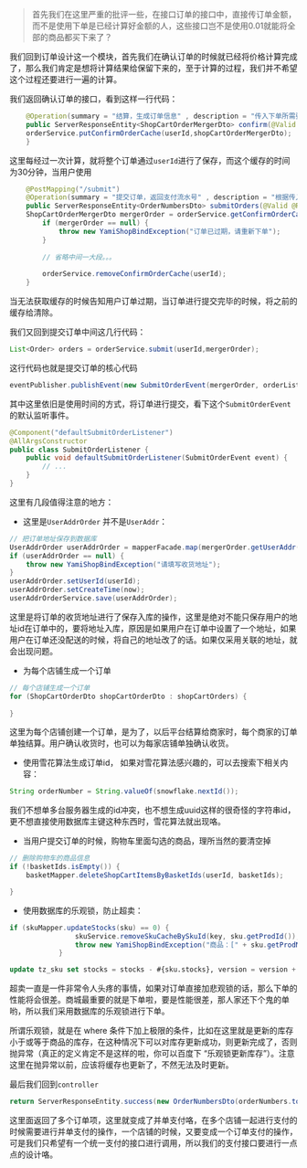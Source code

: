 > 首先我们在这里严重的批评一些，在接口订单的接口中，直接传订单金额，而不是使用下单是已经计算好金额的人，这些接口岂不是使用0.01就能将全部的商品都买下来了？



我们回到订单设计这一个模块，首先我们在确认订单的时候就已经将价格计算完成了，那么我们肯定是想将计算结果给保留下来的，至于计算的过程，我们并不希望这个过程还要进行一遍的计算。



我们返回确认订单的接口，看到这样一行代码：

```java
	@Operation(summary = "结算，生成订单信息" , description = "传入下单所需要的参数进行下单")
    public ServerResponseEntity<ShopCartOrderMergerDto> confirm(@Valid @RequestBody OrderParam orderParam) {
    orderService.putConfirmOrderCache(userId,shopCartOrderMergerDto);
    }
```



这里每经过一次计算，就将整个订单通过`userId`进行了保存，而这个缓存的时间为30分钟，当用户使用

```java
    @PostMapping("/submit")
    @Operation(summary = "提交订单，返回支付流水号" , description = "根据传入的参数判断是否为购物车提交订单，同时对购物车进行删除，用户开始进行支付")
    public ServerResponseEntity<OrderNumbersDto> submitOrders(@Valid @RequestBody SubmitOrderParam submitOrderParam) {
    ShopCartOrderMergerDto mergerOrder = orderService.getConfirmOrderCache(userId);
        if (mergerOrder == null) {
            throw new YamiShopBindException("订单已过期，请重新下单");
        }
        
        // 省略中间一大段。。。
        
        orderService.removeConfirmOrderCache(userId);
    }
```

当无法获取缓存的时候告知用户订单过期，当订单进行提交完毕的时候，将之前的缓存给清除。



我们又回到提交订单中间这几行代码：

```java
List<Order> orders = orderService.submit(userId,mergerOrder);
```

这行代码也就是提交订单的核心代码

```java
eventPublisher.publishEvent(new SubmitOrderEvent(mergerOrder, orderList));
```

其中这里依旧是使用时间的方式，将订单进行提交，看下这个`SubmitOrderEvent`的默认监听事件。

```java
@Component("defaultSubmitOrderListener")
@AllArgsConstructor
public class SubmitOrderListener {
    public void defaultSubmitOrderListener(SubmitOrderEvent event) {
        // ...
    }
}
```



这里有几段值得注意的地方：

- 这里是`UserAddrOrder` 并不是`UserAddr`：

```java
// 把订单地址保存到数据库
UserAddrOrder userAddrOrder = mapperFacade.map(mergerOrder.getUserAddr(), UserAddrOrder.class);
if (userAddrOrder == null) {
    throw new YamiShopBindException("请填写收货地址");
}
userAddrOrder.setUserId(userId);
userAddrOrder.setCreateTime(now);
userAddrOrderService.save(userAddrOrder);
```

这里是将订单的收货地址进行了保存入库的操作，这里是绝对不能只保存用户的地址id在订单中的，要将地址入库，原因是如果用户在订单中设置了一个地址，如果用户在订单还没配送的时候，将自己的地址改了的话。如果仅采用关联的地址，就会出现问题。



- 为每个店铺生成一个订单

```java
// 每个店铺生成一个订单
for (ShopCartOrderDto shopCartOrderDto : shopCartOrders) {
    
}
```

这里为每个店铺创建一个订单，是为了，以后平台结算给商家时，每个商家的订单单独结算。用户确认收货时，也可以为每家店铺单独确认收货。



- 使用雪花算法生成订单id， 如果对雪花算法感兴趣的，可以去搜索下相关内容：

```java
String orderNumber = String.valueOf(snowflake.nextId());
```

我们不想单多台服务器生成的id冲突，也不想生成uuid这样的很奇怪的字符串id，更不想直接使用数据库主键这种东西时，雪花算法就出现咯。



- 当用户提交订单的时候，购物车里面勾选的商品，理所当然的要清空掉

```java
// 删除购物车的商品信息
if (!basketIds.isEmpty()) {
    basketMapper.deleteShopCartItemsByBasketIds(userId, basketIds);

}
```



- 使用数据库的乐观锁，防止超卖：

```java
if (skuMapper.updateStocks(sku) == 0) {
                skuService.removeSkuCacheBySkuId(key, sku.getProdId());
                throw new YamiShopBindException("商品：[" + sku.getProdName() + "]库存不足");
            }
```

```sql
update tz_sku set stocks = stocks - #{sku.stocks}, version = version + 1,update_time = NOW() where sku_id = #{sku.skuId} and #{sku.stocks} &lt;= stocks
```

超卖一直是一件非常令人头疼的事情，如果对订单直接加悲观锁的话，那么下单的性能将会很差。商城最重要的就是下单啦，要是性能很差，那人家还下个鬼的单哟，所以我们采用数据库的乐观锁进行下单。

所谓乐观锁，就是在 where 条件下加上极限的条件，比如在这里就是更新的库存小于或等于商品的库存，在这种情况下可以对库存更新成功，则更新完成了，否则抛异常（真正的定义肯定不是这样的啦，你可以百度下 “乐观锁更新库存”）。注意这里在抛异常以前，应该将缓存也更新了，不然无法及时更新。



最后我们回到`controller`

```java
return ServerResponseEntity.success(new OrderNumbersDto(orderNumbers.toString()));
```

这里面返回了多个订单项，这里就变成了并单支付咯，在多个店铺一起进行支付的时候需要进行并单支付的操作，一个店铺的时候，又要变成一个订单支付的操作，可是我们只希望有一个统一支付的接口进行调用，所以我们的支付接口要进行一点点的设计咯。





